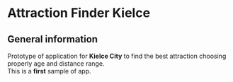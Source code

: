# Attraction Finder Kielce

## General information

Prototype of application for <b>Kielce City</b> to find the best attraction choosing properly age and distance range.</br>
This is a <b>first</b> sample of app.
